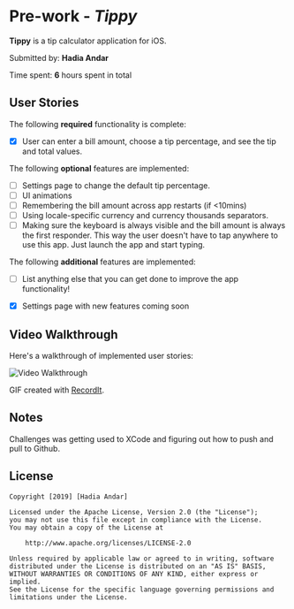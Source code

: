 # Pre-work - *Tippy*

**Tippy** is a tip calculator application for iOS.

Submitted by: **Hadia Andar**

Time spent: **6** hours spent in total

## User Stories

The following **required** functionality is complete:

* [x] User can enter a bill amount, choose a tip percentage, and see the tip and total values.

The following **optional** features are implemented:
* [ ] Settings page to change the default tip percentage.
* [ ] UI animations
* [ ] Remembering the bill amount across app restarts (if <10mins)
* [ ] Using locale-specific currency and currency thousands separators.
* [ ] Making sure the keyboard is always visible and the bill amount is always the first responder. This way the user doesn't have to tap anywhere to use this app. Just launch the app and start typing.

The following **additional** features are implemented:

- [ ] List anything else that you can get done to improve the app functionality!
* [x] Settings page with new features coming soon

## Video Walkthrough 

Here's a walkthrough of implemented user stories:

<img src='http://g.recordit.co/MaxCUGn1kk.gif' title='Video Walkthrough' width='' alt='Video Walkthrough' />

GIF created with [RecordIt](http://recordit.co).

## Notes

Challenges was getting used to XCode and figuring out how to push and pull to Github.

## License

    Copyright [2019] [Hadia Andar]

    Licensed under the Apache License, Version 2.0 (the "License");
    you may not use this file except in compliance with the License.
    You may obtain a copy of the License at

        http://www.apache.org/licenses/LICENSE-2.0

    Unless required by applicable law or agreed to in writing, software
    distributed under the License is distributed on an "AS IS" BASIS,
    WITHOUT WARRANTIES OR CONDITIONS OF ANY KIND, either express or implied.
    See the License for the specific language governing permissions and
    limitations under the License.
